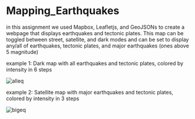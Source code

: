 # Mapping_Earthquakes

<p> in this assignment we used Mapbox, Leafletjs, and GeoJSONs to create a webpage that displays earthquakes and tectonic plates. This map can be toggled between street, satellite, and dark modes and can be set to display any/all of earthquakes, tectonic plates, and major earthquakes (ones above 5 magnitude)</p>

<p> example 1: Dark map with all earthquakes and tectonic plates, colored by intensity in 6 steps</p>

![alleq](https://user-images.githubusercontent.com/106105597/191610027-a96df271-08aa-415f-9c04-5329f2af8257.png)

<p> example 2: Satellite map with major earthquakes and tectonic plates, colored by intensity in 3 steps</p>

![bigeq](https://user-images.githubusercontent.com/106105597/191610036-4e0365cf-7c98-404f-8ac0-5054392aa277.png)
